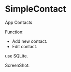 # SimpleContact
App Contacts

Function:
  - Add new contact.
  - Edit contact.
  
   use SQLite.
  
 ScreenShot:
 
 
  

 


